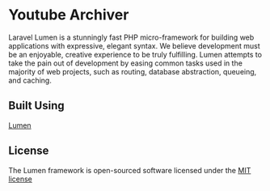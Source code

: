 # Youtube Archiver

Laravel Lumen is a stunningly fast PHP micro-framework for building web applications with expressive, elegant syntax. We believe development must be an enjoyable, creative experience to be truly fulfilling. Lumen attempts to take the pain out of development by easing common tasks used in the majority of web projects, such as routing, database abstraction, queueing, and caching.

## Built Using

[Lumen](http://lumen.laravel.com/)

## License

The Lumen framework is open-sourced software licensed under the [MIT license](http://opensource.org/licenses/MIT)
